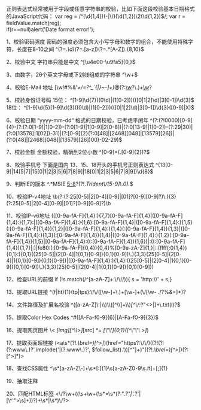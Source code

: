 正则表达式经常被用于字段或任意字符串的校验，比如下面这段校验基本日期格式的JavaScript代码：
var reg = /^(\\d{1,4})(-|\\/)(\\d{1,2})\\2(\\d{1,2})$/; 
var r = fieldValue.match(reg);             
if(r==null)alert('Date format error!');

1、校验密码强度
密码的强度必须包含大小写字母和数字的组合，不能使用特殊字符，长度在8-10之间
^(?=.*\\d)(?=.*[a-z])(?=.*[A-Z]).{8,10}$

2、校验中文
字符串只能是中文
^[\\u4e00-\\u9fa5]{0,}$

3、由数字，26个英文字母或下划线组成的字符串
^\\w+$

4、校验E-Mail 地址
[\\w!#$%&'*+/=?^_`{|}~-]+(?:\\.[\\w!#$%&'*+/=?^_`{|}~-]+)*@(?:[\\w](?:[\\w-]*[\\w])?\\.)+[\\w](?:[\\w-]*[\\w])?

5、校验身份证号码
15位：
^[1-9]\\d{7}((0\\d)|(1[0-2]))(([0|1|2]\\d)|3[0-1])\\d{3}$
18位：
^[1-9]\\d{5}[1-9]\\d{3}((0\\d)|(1[0-2]))(([0|1|2]\\d)|3[0-1])\\d{3}([0-9]|X)$

6、校验日期
“yyyy-mm-dd“ 格式的日期校验，已考虑平闰年
^(?:(?!0000)[0-9]{4}-(?:(?:0[1-9]|1[0-2])-(?:0[1-9]|1[0-9]|2[0-8])|(?:0[13-9]|1[0-2])-(?:29|30)|(?:0[13578]|1[02])-31)|(?:[0-9]{2}(?:0[48]|[2468][048]|[13579][26])|(?:0[48]|[2468][048]|[13579][26])00)-02-29)$

7、校验金额
金额校验，精确到2位小数
^[0-9]+(.[0-9]{2})?$

8、校验手机号
下面是国内 13、15、18开头的手机号正则表达式
^(13[0-9]|14[5|7]|15[0|1|2|3|5|6|7|8|9]|18[0|1|2|3|5|6|7|8|9])\\d{8}$

9、判断IE的版本
^.*MSIE [5-8](?:\\.[0-9]+)?(?!.*Trident\\/[5-9]\\.0).*$

10、校验IP-v4地址
\\b(?:(?:25[0-5]|2[0-4][0-9]|[01]?[0-9][0-9]?)\\.){3}(?:25[0-5]|2[0-4][0-9]|[01]?[0-9][0-9]?)\\b

11、校验IP-v6地址
(([0-9a-fA-F]{1,4}:){7,7}[0-9a-fA-F]{1,4}|([0-9a-fA-F]{1,4}:){1,7}:|([0-9a-fA-F]{1,4}:){1,6}:[0-9a-fA-F]{1,4}|([0-9a-fA-F]{1,4}:){1,5}(:[0-9a-fA-F]{1,4}){1,2}|([0-9a-fA-F]{1,4}:){1,4}(:[0-9a-fA-F]{1,4}){1,3}|([0-9a-fA-F]{1,4}:){1,3}(:[0-9a-fA-F]{1,4}){1,4}|([0-9a-fA-F]{1,4}:){1,2}(:[0-9a-fA-F]{1,4}){1,5}|[0-9a-fA-F]{1,4}:((:[0-9a-fA-F]{1,4}){1,6})|:((:[0-9a-fA-F]{1,4}){1,7}|:)|fe80:(:[0-9a-fA-F]{0,4}){0,4}%[0-9a-zA-Z]{1,}|::(ffff(:0{1,4}){0,1}:){0,1}((25[0-5]|(2[0-4]|1{0,1}[0-9]){0,1}[0-9])\\.){3,3}(25[0-5]|(2[0-4]|1{0,1}[0-9]){0,1}[0-9])|([0-9a-fA-F]{1,4}:){1,4}:((25[0-5]|(2[0-4]|1{0,1}[0-9]){0,1}[0-9])\\.){3,3}(25[0-5]|(2[0-4]|1{0,1}[0-9]){0,1}[0-9]))

12、检查URL的前缀
if (!s.match(/^[a-zA-Z]+:\\/\\//)){
   s = 'http://' + s;}

13、提取URL链接
^(f|ht){1}(tp|tps):\\/\\/([\\w-]+\\.)+[\\w-]+(\\/[\\w- ./?%&=]*)?

14、文件路径及扩展名校验
^([a-zA-Z]\\:|\\\\)\\\\([^\\\\]+\\\\)*[^\\/:*?"<>|]+\\.txt(l)?$

15、提取Color Hex  Codes
^#([A-Fa-f0-9]{6}|[A-Fa-f0-9]{3})$

16、提取网页图片
\\< *[img][^\\\\>]*[src] *= *[\\"\\']{0,1}([^\\"\\'\\ >]*)

17、提取页面超链接
(<a\\s*(?!.*\\brel=)[^>]*)(href="https?:\\/\\/)((?!(?:(?:www\\.)?'.implode('|(?:www\\.)?', $follow_list).'))[^"]+)"((?!.*\\brel=)[^>]*)(?:[^>]*)>

18、查找CSS属性
^\\s*[a-zA-Z\\-]+\\s*[:]{1}\\s[a-zA-Z0-9\\s.#]+[;]{1}

19、抽取注释
<!--(.*?)-->

20、匹配HTML标签
<\\/?\\w+((\\s+\\w+(\\s*=\\s*(?:".*?"|'.*?'|[\\^'">\\s]+))?)+\\s*|\\s*)\\/?>